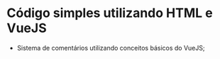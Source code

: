 # Código simples utilizando HTML e VueJS 

- Sistema de comentários utilizando conceitos básicos do VueJS;


